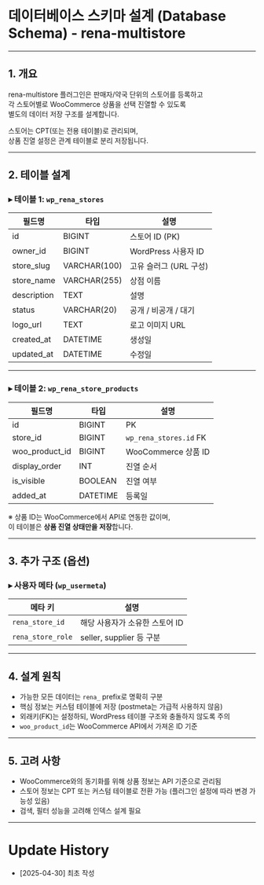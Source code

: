 
# 데이터베이스 스키마 설계 (Database Schema) - rena-multistore

---

## 1. 개요

rena-multistore 플러그인은 판매자/약국 단위의 스토어를 등록하고  
각 스토어별로 WooCommerce 상품을 선택 진열할 수 있도록  
별도의 데이터 저장 구조를 설계합니다.

스토어는 CPT(또는 전용 테이블)로 관리되며,  
상품 진열 설정은 관계 테이블로 분리 저장됩니다.

---

## 2. 테이블 설계

### ▸ 테이블 1: `wp_rena_stores`

| 필드명 | 타입 | 설명 |
|--------|------|------|
| id | BIGINT | 스토어 ID (PK) |
| owner_id | BIGINT | WordPress 사용자 ID |
| store_slug | VARCHAR(100) | 고유 슬러그 (URL 구성) |
| store_name | VARCHAR(255) | 상점 이름 |
| description | TEXT | 설명 |
| status | VARCHAR(20) | 공개 / 비공개 / 대기 |
| logo_url | TEXT | 로고 이미지 URL |
| created_at | DATETIME | 생성일 |
| updated_at | DATETIME | 수정일 |

---

### ▸ 테이블 2: `wp_rena_store_products`

| 필드명 | 타입 | 설명 |
|--------|------|------|
| id | BIGINT | PK |
| store_id | BIGINT | `wp_rena_stores.id` FK |
| woo_product_id | BIGINT | WooCommerce 상품 ID |
| display_order | INT | 진열 순서 |
| is_visible | BOOLEAN | 진열 여부 |
| added_at | DATETIME | 등록일 |

※ 상품 ID는 WooCommerce에서 API로 연동한 값이며,  
이 테이블은 **상품 진열 상태만을 저장**합니다.

---

## 3. 추가 구조 (옵션)

### ▸ 사용자 메타 (`wp_usermeta`)

| 메타 키 | 설명 |
|---------|------|
| `rena_store_id` | 해당 사용자가 소유한 스토어 ID |
| `rena_store_role` | seller, supplier 등 구분 |

---

## 4. 설계 원칙

- 가능한 모든 데이터는 `rena_` prefix로 명확히 구분
- 핵심 정보는 커스텀 테이블에 저장 (postmeta는 가급적 사용하지 않음)
- 외래키(FK)는 설정하되, WordPress 테이블 구조와 충돌하지 않도록 주의
- `woo_product_id`는 WooCommerce API에서 가져온 ID 기준

---

## 5. 고려 사항

- WooCommerce와의 동기화를 위해 상품 정보는 API 기준으로 관리됨
- 스토어 정보는 CPT 또는 커스텀 테이블로 전환 가능 (플러그인 설정에 따라 변경 가능성 있음)
- 검색, 필터 성능을 고려해 인덱스 설계 필요

---

# Update History

- [2025-04-30] 최초 작성
